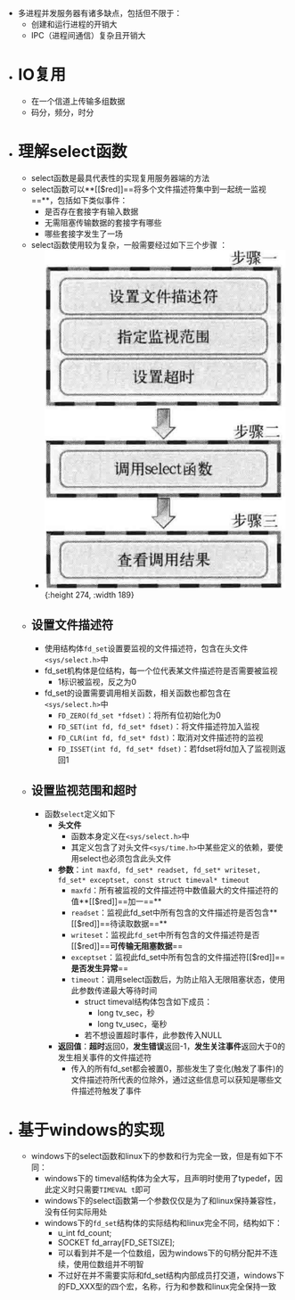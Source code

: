 - 多进程并发服务器有诸多缺点，包括但不限于：
	- 创建和运行进程的开销大
	- IPC（进程间通信）复杂且开销大
- # IO复用
	- 在一个信道上传输多组数据
	- 码分，频分，时分
- # 理解select函数
	- select函数是最具代表性的实现复用服务器端的方法
	- select函数可以**[[$red]]==将多个文件描述符集中到一起统一监视==**，包括如下类似事件：
		- 是否存在套接字有输入数据
		- 无需阻塞传输数据的套接字有哪些
		- 哪些套接字发生了一场
	- select函数使用较为复杂，一般需要经过如下三个步骤 ：
		- ![image.png](../assets/image_1683439752640_0.png){:height 274, :width 189}
	- ## 设置文件描述符
		- 使用结构体``fd_set``设置要监视的文件描述符，包含在头文件``<sys/select.h>``中
		- fd_set机构体是位结构，每一个位代表某文件描述符是否需要被监视
			- 1标识被监视，反之为0
		- fd_set的设置需要调用相关函数，相关函数也都包含在``<sys/select.h>``中
			- ``FD_ZERO(fd_set *fdset)``：将所有位初始化为0
			- ``FD_SET(int fd, fd_set* fdset)``：将文件描述符加入监视
			- ``FD_CLR(int fd, fd_set* fdst)``：取消对文件描述符的监视
			- ``FD_ISSET(int fd, fd_set* fdset)``：若fdset将fd加入了监视则返回1
	- ## 设置监视范围和超时
		- 函数``select``定义如下
			- **头文件**
				- 函数本身定义在``<sys/select.h>``中
				- 其定义包含了对头文件``<sys/time.h>``中某些定义的依赖，要使用select也必须包含此头文件
			- **参数**：``int maxfd, fd_set* readset, fd_set* writeset, fd_set* exceptset, const struct timeval* timeout``
				- ``maxfd``：所有被监视的文件描述符中数值最大的文件描述符的值**[[$red]]==加一==**
				- ``readset``：监视此fd_set中所有包含的文件描述符是否包含**[[$red]]==待读取数据==**
				- ``writeset``：监视此``fd_set``中所有包含的文件描述符是否[[$red]]==**可传输无阻塞数据**==
				- ``exceptset``：监视此fd_set中所有包含的文件描述符[[$red]]==**是否发生异常**==
				- ``timeout``：调用select函数后，为防止陷入无限阻塞状态，使用此参数传递最大等待时间
					- struct timeval结构体包含如下成员：
						- long tv_sec，秒
						- long tv_usec，毫秒
					- 若不想设置超时事件，此参数传入NULL
			- **返回值**：**超时**返回0，**发生错误**返回-1，**发生关注事件**返回大于0的发生相关事件的文件描述符
				- 传入的所有fd_set都会被置0，那些发生了变化(触发了事件)的文件描述符所代表的位除外，通过这些信息可以获知是哪些文件描述符触发了事件
- # 基于windows的实现
	- windows下的select函数和linux下的参数和行为完全一致，但是有如下不同：
		- windows下的 timeval结构体为全大写，且声明时使用了typedef，因此定义时只需要`TIMEVAL t`即可
		- windows下的select函数第一个参数仅仅是为了和linux保持兼容性，没有任何实际用处
		- windows下的``fd_set``结构体的实际结构和linux完全不同，结构如下：
			- u_int fd_count;
			- SOCKET fd_array[FD_SETSIZE];
			- 可以看到并不是一个位数组，因为windows下的句柄分配并不连续，使用位数组并不明智
			- 不过好在并不需要实际和fd_set结构内部成员打交道，windows下的FD_XXX型的四个宏，名称，行为和参数和linux完全保持一致